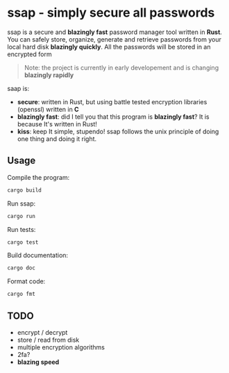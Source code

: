 # ssap - simply secure all passwords

ssap is a secure and **blazingly fast** password manager tool written in **Rust**.
You can safely store, organize, generate and retrieve passwords from your
local hard disk **blazingly quickly**. All the passwords will be stored in an encrypted form

> Note: the project is currently in early developement and is changing **blazingly rapidly**

saap is:

- **secure**: written in Rust, but using battle tested encryption libraries (openssl) written in **C**
- **blazingly fast**: did I tell you that this program is **blazingly fast**? It is because It's written in Rust!
- **kiss**: keep It simple, stupendo! ssap follows the unix principle of doing one thing and doing it right.

## Usage
Compile the program:
```bash
cargo build
```
Run ssap:
```bash
cargo run
```
Run tests:
```bash
cargo test
```
Build documentation:
```bash
cargo doc
```
Format code:
```bash
cargo fmt
```

## TODO
- encrypt / decrypt
- store / read from disk
- multiple encryption algorithms
- 2fa?
- **blazing speed**
